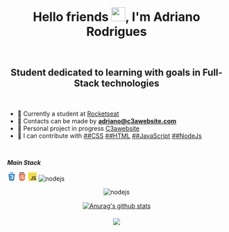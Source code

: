 <h1 align="center">Hello friends <img src = "https://raw.githubusercontent.com/kaueMarques/kaueMarques/master/hi.gif" width="32px" height="32px">, I'm Adriano Rodrigues </h1>

  <br>

<h2 align="center"> Student dedicated to learning with goals in Full-Stack technologies </h2>

  <br>
  
- 🚀 Currently a student at [Rocketseat](https://github.com/Rocketseat)
- 📧 Contacts can be made by **adriano@c3awebsite.com**
- 🔗 Personal project in progress [C3awebsite](https://www.c3awebsite.com/)
- 🤝 I can contribute with [##CSS]() [##HTML]() [##JavaScript]() [##NodeJs]()

<br>

***Main Stack***

<p align="left">
<img src="https://raw.githubusercontent.com/devicons/devicon/master/icons/css3/css3-plain-wordmark.svg" alt="css3"  width="20" height="20"/>
<img src="https://raw.githubusercontent.com/devicons/devicon/master/icons/html5/html5-original-wordmark.svg" alt="html5"  width="20" height="20"/>
<img src="https://raw.githubusercontent.com/devicons/devicon/master/icons/javascript/javascript-original.svg" alt="javascript" width="20" height="20"/>
<img src="https://avatars.githubusercontent.com/u/9950313?s=200&v=4" alt="nodejs" width="20" height="20"/></p><p align="center">
<img src="https://avatars.githubusercontent.com/u/20243897?s=200&v=4" alt="nodejs" width="20" height="20"/></p><p align="center">
</p>



<p align="center" display="block">
<a href="https://github.com/Adrianopvh/github-readme-stats">
  <img align="center" src="https://github-readme-stats.vercel.app/api?username=Adrianopvh&show_icons=true&include_all_commits=true&theme=material-palenight" alt="Anurag's github stats" />
</a>
  <br>
  <br>
<a href="https://github.com/Adrianopvh/github-readme-stats">
  <!-- Change the `github-readme-stats.anuraghazra1.vercel.app` to `github-readme-stats.vercel.app`  -->
  <img align="center" src="https://github-readme-stats.vercel.app/api/top-langs/?username=Adrianopvh&layout=compact&theme=material-palenight" />
</a>
</p>


<!--****
**Adrianopvh/Adrianopvh** is a ✨ _special_ ✨ repository because its `README.md` (this file) appears on your GitHub profile.

Here are some ideas to get you started:

- 🔭 I’m currently working on ...
- 🌱 I’m currently learning ...
- 👯 I’m looking to collaborate on ...
- 🤔 I’m looking for help with ...
- 💬 Ask me about ...
- 📫 How to reach me: ...
- 😄 Pronouns: ...
- ⚡ Fun fact: ...
-->

